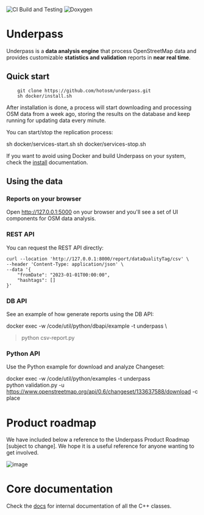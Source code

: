 ![CI Build and Testing](https://github.com/hotosm/underpass/actions/workflows/run_tests.yml/badge.svg)
![Doxygen](https://github.com/hotosm/underpass/actions/workflows/main.yml/badge.svg)

# Underpass

Underpass is a **data analysis engine** that process OpenStreetMap data
and provides customizable **statistics and validation** reports in **near real time**.

## Quick start

```
    git clone https://github.com/hotosm/underpass.git
    sh docker/install.sh
```

After installation is done, a process will start downloading and processing
OSM data from a week ago, storing the results on the database and keep running
for updating data every minute.

You can start/stop the replication process:

sh docker/services-start.sh
sh docker/services-stop.sh

If you want to avoid using Docker and build Underpass on your system, check
the [install](https://github.com/hotosm/underpass/blob/master/doc/install.md) 
documentation.

## Using the data

### Reports on your browser

Open http://127.0.0.1:5000 on your browser and you'll see a set of UI components
for OSM data analysis.

### REST API

You can request the REST API directly:

```
curl --location 'http://127.0.0.1:8000/report/dataQualityTag/csv' \
--header 'Content-Type: application/json' \
--data '{
    "fromDate": "2023-01-01T00:00:00",
    "hashtags": []
}'
```

### DB API

See an example of how generate reports using the DB API:

docker exec -w /code/util/python/dbapi/example -t underpass \
> python csv-report.py

### Python API

Use the Python example for download and analyze Changeset:

docker exec -w /code/util/python/examples -t underpass \
python validation.py -u https://www.openstreetmap.org/api/0.6/changeset/133637588/download -c place

# Product roadmap

We have included below a reference to the Underpass Product Roadmap [subject to change]. 
We hope it is a useful reference for anyone wanting to get involved.

![image](https://user-images.githubusercontent.com/98902727/218773383-6c56e45d-132a-43d3-9fa9-ddff94c89b7c.png)

# Core documentation

Check the [docs](https://hotosm.github.io/underpass/index.html) for
internal documentation of all the C++ classes.

